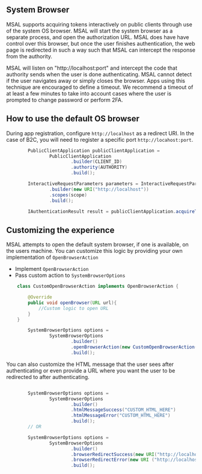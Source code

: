 

## System Browser

MSAL supports acquiring tokens interactively on public clients through use of the system OS browser. MSAL will start the system browser as a separate process, and open the authorization URL. MSAL does have have control over this browser, but once the user finishes authentication, the web page is redirected in such a way such that MSAL can intercept the response from the authority. 

MSAL will listen on "http://localhost:port" and intercept the code that authority sends when the user is done authenticating. MSAL cannot detect if the user navigates away or simply closes the browser. Apps using this technique are encouraged to define a timeout. We recommend a timeout of at least a few minutes to take into account cases where the user is prompted to change password or perform 2FA. 

## How to use the default OS browser

During app registration, configure `http://localhost` as a redirect URI. In the case of B2C, you will need to register a specific port `http://locahost:port`.

```java
        PublicClientApplication publicClientApplication =
                PublicClientApplication
                        .builder(CLIENT_ID)
                        .authority(AUTHORITY)
                        .build();

        InteractiveRequestParameters parameters = InteractiveRequestParameters
                .builder(new URI("http://localhost"))
                .scopes(scope)
                .build();

        IAuthenticationResult result = publicClientApplication.acquireToken(parameters).join();

```

 ## Customizing the experience 

MSAL attempts to open the default system browser, if one is available, on the users machine. You can customize this logic by providing your own implementation of `OpenBrowserAction`

- Implement `OpenBrowserAction`
- Pass custom action to `SystemBrowserOptions`

```java
    class CustomOpenBrowserAction implements OpenBrowserAction {

        @Override
        public void openBrowser(URL url){
            //Custom logic to open URL 
        }
    }

        SystemBrowserOptions options =  
                SystemBrowserOptions
                        .builder()
                        .openBrowserAction(new CustomOpenBrowserAction())
                        .build();

```

You can also customize the HTML message that the user sees after authenticating or even provide a URL where you want the user to be redirected to after authenticating.

```java

        SystemBrowserOptions options =  
                SystemBrowserOptions
                        .builder()
                        .htmlMessageSuccess("CUSTOM_HTML_HERE")
                        .htmlMessageError("CUSTOM_HTML_HERE")
                        .build();
        // OR

        SystemBrowserOptions options =
                SystemBrowserOptions
                        .builder()
                        .browserRedirectSuccess(new URI("http://localhost:port"))
                        .browserRedirectError(new URI ("http://localhost:port"))
                        .build();

```




